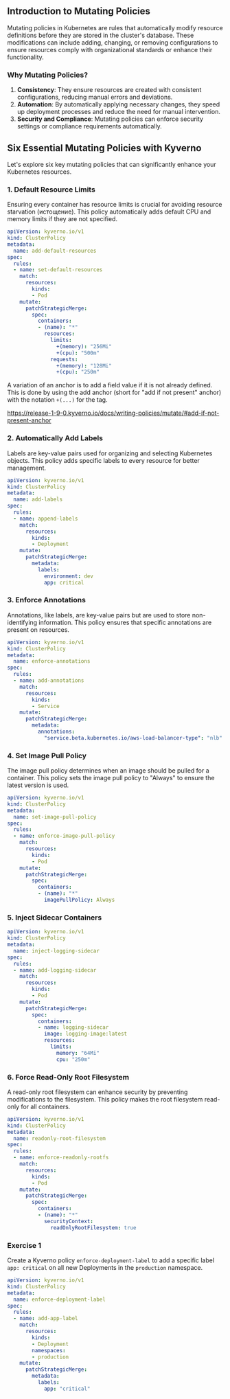 ## Introduction to Mutating Policies

Mutating policies in Kubernetes are rules that automatically modify resource definitions before they are stored in the cluster's database. These modifications can include adding, changing, or removing configurations to ensure resources comply with organizational standards or enhance their functionality.

### Why Mutating Policies?

1. **Consistency**: They ensure resources are created with consistent configurations, reducing manual errors and deviations.
2. **Automation**: By automatically applying necessary changes, they speed up deployment processes and reduce the need for manual intervention.
3. **Security and Compliance**: Mutating policies can enforce security settings or compliance requirements automatically.

## Six Essential Mutating Policies with Kyverno

Let's explore six key mutating policies that can significantly enhance your Kubernetes resources.

### 1. Default Resource Limits

Ensuring every container has resource limits is crucial for avoiding resource starvation (истощение). This policy automatically adds default CPU and memory limits if they are not specified.

```yaml
apiVersion: kyverno.io/v1
kind: ClusterPolicy
metadata:
  name: add-default-resources
spec:
  rules:
  - name: set-default-resources
    match:
      resources:
        kinds:
        - Pod
    mutate:
      patchStrategicMerge:
        spec:
          containers:
          - (name): "*"
            resources:
              limits:
                +(memory): "256Mi"
                +(cpu): "500m"
              requests:
                +(memory): "128Mi"
                +(cpu): "250m"
```

A variation of an anchor is to add a field value if it is not already defined. This is done by using the add anchor (short for "add if not present" anchor) with the notation `+(...)` for the tag.

https://release-1-9-0.kyverno.io/docs/writing-policies/mutate/#add-if-not-present-anchor

### 2. Automatically Add Labels

Labels are key-value pairs used for organizing and selecting Kubernetes objects. This policy adds specific labels to every resource for better management.

```yaml
apiVersion: kyverno.io/v1
kind: ClusterPolicy
metadata:
  name: add-labels
spec:
  rules:
  - name: append-labels
    match:
      resources:
        kinds:
        - Deployment
    mutate:
      patchStrategicMerge:
        metadata:
          labels:
            environment: dev
            app: critical
```

### 3. Enforce Annotations

Annotations, like labels, are key-value pairs but are used to store non-identifying information. This policy ensures that specific annotations are present on resources.

```yaml
apiVersion: kyverno.io/v1
kind: ClusterPolicy
metadata:
  name: enforce-annotations
spec:
  rules:
  - name: add-annotations
    match:
      resources:
        kinds:
        - Service
    mutate:
      patchStrategicMerge:
        metadata:
          annotations:
            "service.beta.kubernetes.io/aws-load-balancer-type": "nlb"
```

### 4. Set Image Pull Policy

The image pull policy determines when an image should be pulled for a container. This policy sets the image pull policy to "Always" to ensure the latest version is used.

```yaml
apiVersion: kyverno.io/v1
kind: ClusterPolicy
metadata:
  name: set-image-pull-policy
spec:
  rules:
  - name: enforce-image-pull-policy
    match:
      resources:
        kinds:
        - Pod
    mutate:
      patchStrategicMerge:
        spec:
          containers:
          - (name): "*"
            imagePullPolicy: Always
```

### 5. Inject Sidecar Containers

```yaml
apiVersion: kyverno.io/v1
kind: ClusterPolicy
metadata:
  name: inject-logging-sidecar
spec:
  rules:
  - name: add-logging-sidecar
    match:
      resources:
        kinds:
        - Pod
    mutate:
      patchStrategicMerge:
        spec:
          containers:
          - name: logging-sidecar
            image: logging-image:latest
            resources:
              limits:
                memory: "64Mi"
                cpu: "250m"
```

### 6. Force Read-Only Root Filesystem

A read-only root filesystem can enhance security by preventing modifications to the filesystem. This policy makes the root filesystem read-only for all containers.

```yaml
apiVersion: kyverno.io/v1
kind: ClusterPolicy
metadata:
  name: readonly-root-filesystem
spec:
  rules:
  - name: enforce-readonly-rootfs
    match:
      resources:
        kinds:
        - Pod
    mutate:
      patchStrategicMerge:
        spec:
          containers:
          - (name): "*"
            securityContext:
              readOnlyRootFilesystem: true
```

### Exercise 1

Create a Kyverno policy `enforce-deployment-label` to add a specific label `app: critical` on all new Deployments in the `production` namespace.

```yaml
apiVersion: kyverno.io/v1
kind: ClusterPolicy
metadata:
  name: enforce-deployment-label
spec:
  rules:
  - name: add-app-label
    match:
      resources:
        kinds:
        - Deployment
        namespaces:
        - production
    mutate:
      patchStrategicMerge:
        metadata:
          labels:
            app: "critical"
```